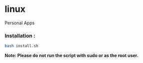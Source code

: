# linux
Personal Apps

### Installation :
```sh
bash install.sh
```

**Note: Please do not run the script with sudo or as the root user.**